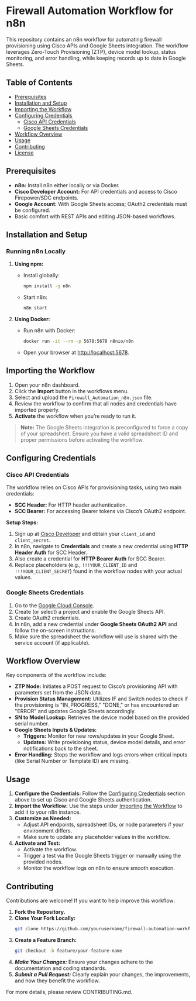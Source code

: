 # Firewall Automation Workflow for n8n

This repository contains an n8n workflow for automating firewall provisioning using Cisco APIs and Google Sheets integration. The workflow leverages Zero-Touch Provisioning (ZTP), device model lookup, status monitoring, and error handling, while keeping records up to date in Google Sheets.

## Table of Contents

- [Prerequisites](#prerequisites)
- [Installation and Setup](#installation-and-setup)
- [Importing the Workflow](#importing-the-workflow)
- [Configuring Credentials](#configuring-credentials)
  - [Cisco API Credentials](#cisco-api-credentials)
  - [Google Sheets Credentials](#google-sheets-credentials)
- [Workflow Overview](#workflow-overview)
- [Usage](#usage)
- [Contributing](#contributing)
- [License](#license)

## Prerequisites

- **n8n:** Install n8n either locally or via Docker.
- **Cisco Developer Account:** For API credentials and access to Cisco Firepower/SDC endpoints.
- **Google Account:** With Google Sheets access; OAuth2 credentials must be configured.
- Basic comfort with REST APIs and editing JSON-based workflows.

## Installation and Setup

### Running n8n Locally

1. **Using npm:**
   - Install globally:
     ```bash
     npm install -g n8n
     ```
   - Start n8n:
     ```bash
     n8n start
     ```

2. **Using Docker:**
   - Run n8n with Docker:
     ```bash
     docker run -it --rm -p 5678:5678 n8nio/n8n
     ```
   - Open your browser at [http://localhost:5678](http://localhost:5678).

## Importing the Workflow

1. Open your n8n dashboard.
2. Click the **Import** button in the workflows menu.
3. Select and upload the `Firewall_Automation_n8n.json` file.
4. Review the workflow to confirm that all nodes and credentials have imported properly.
5. **Activate** the workflow when you’re ready to run it.

> **Note:** The Google Sheets integration is preconfigured to force a copy of your spreadsheet. Ensure you have a valid spreadsheet ID and proper permissions before activating the workflow.

## Configuring Credentials

### Cisco API Credentials

The workflow relies on Cisco APIs for provisioning tasks, using two main credentials:

- **SCC Header:** For HTTP header authentication.
- **SCC Bearer:** For accessing Bearer tokens via Cisco’s OAuth2 endpoint.

**Setup Steps:**

1. Sign up at [Cisco Developer](https://developer.cisco.com/) and obtain your `client_id` and `client_secret`.
2. In n8n, navigate to **Credentials** and create a new credential using **HTTP Header Auth** for SCC Header.
3. Also create a credential for **HTTP Bearer Auth** for SCC Bearer.
4. Replace placeholders (e.g., `!!!YOUR_CLIENT_ID` and `!!!YOUR_CLIENT_SECRET`) found in the workflow nodes with your actual values.

### Google Sheets Credentials

1. Go to the [Google Cloud Console](https://console.cloud.google.com/).
2. Create (or select) a project and enable the Google Sheets API.
3. Create OAuth2 credentials.
4. In n8n, add a new credential under **Google Sheets OAuth2 API** and follow the on-screen instructions.
5. Make sure the spreadsheet the workflow will use is shared with the service account (if applicable).

## Workflow Overview

Key components of the workflow include:

- **ZTP Node:** Initiates a POST request to Cisco’s provisioning API with parameters set from the JSON data.
- **Provision Status Management:** Utilizes IF and Switch nodes to check if the provisioning is "IN_PROGRESS," "DONE," or has encountered an "ERROR" and updates Google Sheets accordingly.
- **SN to Model Lookup:** Retrieves the device model based on the provided serial number.
- **Google Sheets Inputs & Updates:**
  - **Triggers:** Monitor for new rows/updates in your Google Sheet.
  - **Updates:** Write provisioning status, device model details, and error notifications back to the sheet.
- **Error Handling:** Stops the workflow and logs errors when critical inputs (like Serial Number or Template ID) are missing.

## Usage

1. **Configure the Credentials:** Follow the [Configuring Credentials](#configuring-credentials) section above to set up Cisco and Google Sheets authentication.
2. **Import the Workflow:** Use the steps under [Importing the Workflow](#importing-the-workflow) to add it to your n8n instance.
3. **Customize as Needed:**
   - Adjust API endpoints, spreadsheet IDs, or node parameters if your environment differs.
   - Make sure to update any placeholder values in the workflow.
4. **Activate and Test:**
   - Activate the workflow.
   - Trigger a test via the Google Sheets trigger or manually using the provided nodes.
   - Monitor the workflow logs on n8n to ensure smooth execution.

## Contributing

Contributions are welcome! If you want to help improve this workflow:

1. **Fork the Repository.**
2. **Clone Your Fork Locally:**
   ```bash
   git clone https://github.com/yourusername/firewall-automation-workflow.git
   ```
3. **Create a Feature Branch:**
   ```bash
   git checkout -b feature/your-feature-name
   ```
4. ***Make Your Changes:*** Ensure your changes adhere to the documentation and coding standards.
5. ***Submit a Pull Request:*** Clearly explain your changes, the improvements, and how they benefit the workflow.

For more details, please review CONTRIBUTING.md.